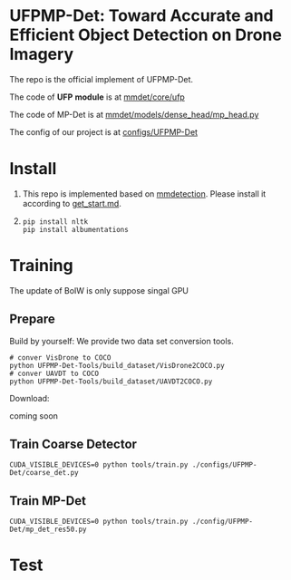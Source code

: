 # UFPMP-Det: Toward Accurate and Efficient Object Detection on Drone Imagery

The repo is the official implement of  UFPMP-Det.

The code of **UFP** **module** is at [mmdet/core/ufp](mmdet/core/ufp)

The code of MP-Det is at [mmdet/models/dense_head/mp_head.py](mmdet/models/dense_head/mp_head.py)

The config of our project is at [configs/UFPMP-Det](configs/UFPMP-Det)

# Install

1. This repo is implemented based on [mmdetection](https://github.com/open-mmlab/mmdetection). Please install it according to [get_start.md](docs/en/get_started.md).
2. ```shell
   pip install nltk
   pip install albumentations
   ```

# Training

The update of BoIW is only suppose singal GPU

## Prepare

Build by yourself: We provide two data set conversion tools.

```shell
# conver VisDrone to COCO
python UFPMP-Det-Tools/build_dataset/VisDrone2COCO.py
# conver UAVDT to COCO
python UFPMP-Det-Tools/build_dataset/UAVDT2COCO.py
```

Download:

coming soon

## Train Coarse Detector

```shell
CUDA_VISIBLE_DEVICES=0 python tools/train.py ./configs/UFPMP-Det/coarse_det.py
```

## Train MP-Det

```
CUDA_VISIBLE_DEVICES=0 python tools/train.py ./config/UFPMP-Det/mp_det_res50.py
```

# Test
